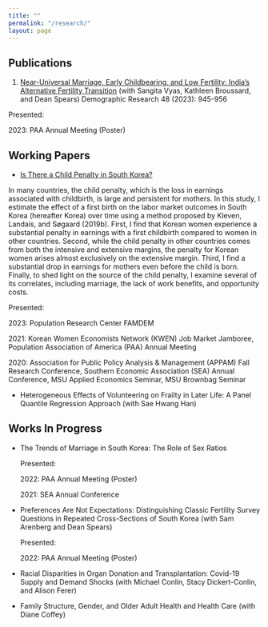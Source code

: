 ```yaml
---
title: ""
permalink: "/research/"
layout: page
---
```


## Publications
1. [Near-Universal Marriage, Early Childbearing, and Low Fertility: India’s Alternative Fertility Transition](https://www.demographic-research.org/volumes/vol48/34/default.htm#:~:text=In%20contrast%20to%20countries%20that,the%20birth%20of%20two%20children.) (with Sangita Vyas, Kathleen Broussard, and Dean Spears) Demographic Research 48 (2023): 945-956

  Presented: 

  2023: PAA Annual Meeting (Poster)

## Working Papers
* [Is There a Child Penalty in South Korea?](https://drive.google.com/file/d/1QhdwMHy_CbGAVRkPOMwf-XpK3iFDRHeo/view)
  
In many countries, the child penalty, which is the loss in earnings associated with childbirth, is large and persistent for mothers. In this study, I estimate the effect of a first birth on the labor market outcomes in South Korea (hereafter Korea) over time using a method proposed by Kleven, Landais, and Søgaard (2019b). First, I find that Korean women experience a substantial penalty in earnings with a first childbirth compared to women in other countries. Second, while the child penalty in other countries comes from both the intensive and extensive margins, the penalty for Korean women arises almost exclusively on the extensive margin. Third, I find a substantial drop in earnings for mothers even before the child is born. Finally, to shed light on the source of the child penalty, I examine several of its correlates, including marriage, the lack of work benefits, and opportunity costs.

  Presented: 

  2023: Population Research Center FAMDEM 

  2021: Korean Women Economists Network (KWEN) Job Market Jamboree, Population Association of America (PAA) Annual Meeting

  2020: Association for Public Policy Analysis & Management (APPAM) Fall Research Conference, Southern Economic Association (SEA) Annual Conference, MSU Applied Economics Seminar, MSU Brownbag Seminar

* Heterogeneous Effects of Volunteering on Frailty in Later Life: A Panel Quantile Regression Approach (with Sae Hwang Han)

## Works In Progress
* The Trends of Marriage in South Korea: The Role of Sex Ratios
  
  Presented:

  2022: PAA Annual Meeting (Poster) 

  2021: SEA Annual Conference
  
* Preferences Are Not Expectations: Distinguishing Classic Fertility Survey Questions in Repeated Cross-Sections of South Korea (with Sam Arenberg and Dean Spears)
  
  Presented: 

  2022: PAA Annual Meeting (Poster)
  
* Racial Disparities in Organ Donation and Transplantation: Covid-19 Supply and Demand Shocks (with Michael Conlin, Stacy Dickert-Conlin, and Alison Ferer)

* Family Structure, Gender, and Older Adult Health and Health Care (with Diane Coffey)
